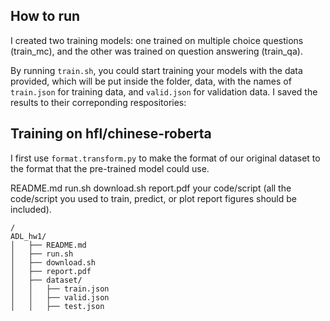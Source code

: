 ## How to run
I created two training models: one trained on multiple choice questions (train_mc), and the other was trained on question answering (train_qa). 

By running ```train.sh```, you could start training your models with the data provided, which will be put inside the folder, data, with the names of ```train.json``` for training data, and ```valid.json``` for validation data. I saved the results to their correponding respositories: 


## Training on hfl/chinese-roberta
I first use ```format.transform.py``` to make the format of our original dataset to the format that the pre-trained model could use.


README.md
run.sh
download.sh
report.pdf
your code/script (all the code/script you used to train, predict, or plot report figures should be included).
```
/
ADL_hw1/
│   ├── README.md
│   ├── run.sh
│   ├── download.sh
│   ├── report.pdf
│   ├── dataset/
│   │   ├── train.json
│   │   ├── valid.json
│   │   ├── test.json
```
